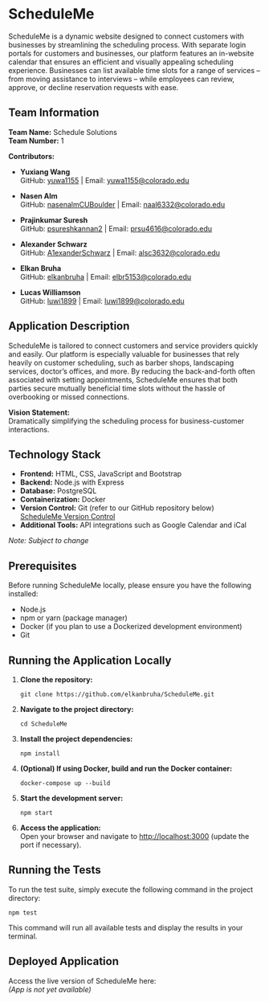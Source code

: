 # ScheduleMe

ScheduleMe is a dynamic website designed to connect customers with businesses by streamlining the scheduling process. With separate login portals for customers and businesses, our platform features an in-website calendar that ensures an efficient and visually appealing scheduling experience. Businesses can list available time slots for a range of services – from moving assistance to interviews – while employees can review, approve, or decline reservation requests with ease.

## Team Information

**Team Name:** Schedule Solutions  
**Team Number:** 1

**Contributors:**  
- **Yuxiang Wang**  
  GitHub: [yuwa1155](https://github.com/yuwa1155) | Email: yuwa1155@colorado.edu

- **Nasen Alm**  
  GitHub: [nasenalmCUBoulder](https://github.com/nasenalmCUBoulder) | Email: naal6332@colorado.edu

- **Prajinkumar Suresh**  
  GitHub: [psureshkannan2](https://github.com/psureshkannan2) | Email: prsu4616@colorado.edu

- **Alexander Schwarz**  
  GitHub: [A1exanderSchwarz](https://github.com/A1exanderSchwarz) | Email: alsc3632@colorado.edu

- **Elkan Bruha**  
  GitHub: [elkanbruha](https://github.com/elkanbruha) | Email: elbr5153@colorado.edu

- **Lucas Williamson**  
  GitHub: [luwi1899](https://github.com/luwi1899) | Email: luwi1899@colorado.edu

## Application Description

ScheduleMe is tailored to connect customers and service providers quickly and easily. Our platform is especially valuable for businesses that rely heavily on customer scheduling, such as barber shops, landscaping services, doctor’s offices, and more. By reducing the back-and-forth often associated with setting appointments, ScheduleMe ensures that both parties secure mutually beneficial time slots without the hassle of overbooking or missed connections.

**Vision Statement:**  
Dramatically simplifying the scheduling process for business-customer interactions.

## Technology Stack

- **Frontend:** HTML, CSS, JavaScript and Bootstrap
- **Backend:** Node.js with Express
- **Database:** PostgreSQL
- **Containerization:** Docker
- **Version Control:** Git (refer to our GitHub repository below)  
  [ScheduleMe Version Control](https://github.com/elkanbruha/ScheduleMe#)
- **Additional Tools:** API integrations such as Google Calendar and iCal

*Note: Subject to change*

## Prerequisites

Before running ScheduleMe locally, please ensure you have the following installed:

- Node.js
- npm or yarn (package manager)
- Docker (if you plan to use a Dockerized development environment)
- Git

## Running the Application Locally

1. **Clone the repository:**

   ```
   git clone https://github.com/elkanbruha/ScheduleMe.git
   ```

2. **Navigate to the project directory:**

   ```
   cd ScheduleMe
   ```

3. **Install the project dependencies:**

   ```
   npm install
   ```

4. **(Optional) If using Docker, build and run the Docker container:**

   ```
   docker-compose up --build
   ```

5. **Start the development server:**

   ```
   npm start
   ```

6. **Access the application:**  
   Open your browser and navigate to [http://localhost:3000](http://localhost:3000) (update the port if necessary).

## Running the Tests

To run the test suite, simply execute the following command in the project directory:

```
npm test
```

This command will run all available tests and display the results in your terminal.

## Deployed Application

Access the live version of ScheduleMe here:  
*(App is not yet available)*